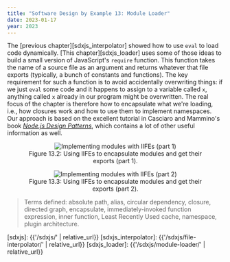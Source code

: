 ```yaml
---
title: "Software Design by Example 13: Module Loader"
date: 2023-01-17
year: 2023
---
```


The [previous chapter][sdxjs_interpolator] showed how to use `eval` to load code dynamically.
[This chapter][sdxjs_loader] uses some of those ideas
to build a small version of JavaScript's `require` function.
This function takes the name of a source file as an argument and returns whatever that file exports
(typically, a bunch of constants and functions).
The key requirement for such a function is to avoid accidentally overwriting things:
if we just `eval` some code and it happens to assign to a variable called `x`,
anything called `x` already in our program might be overwritten.
The real focus of the chapter is therefore how to encapsulate what we're loading,
i.e.,
how closures work and how to use them to implement namespaces.
Our approach is based on
the excellent tutorial in Casciaro and Mammino's book
[*Node.js Design Patterns*][node_patterns],
which contains a lot of other useful information as well.

<div class="flex-row">
  <div class="flex-col">
    <figure id="module-loader-iife-a" align="center">
      <img src="{{'/sdxjs/module-loader/iife-a.svg' | relative_url}}" alt="Implementing modules with IIFEs (part 1)"/>
      <figcaption>Figure 13.2: Using IIFEs to encapsulate modules and get their exports (part 1).</figcaption>
    </figure>
  </div>
  <div class="flex-col">
    <figure id="module-loader-iife-b" align="center">
      <img src="{{'/sdxjs/module-loader/iife-b.svg' | relative_url}}" alt="Implementing modules with IIFEs (part 2)"/>
      <figcaption>Figure 13.3: Using IIFEs to encapsulate modules and get their exports (part 2).</figcaption>
    </figure>
  </div>
</div>

> Terms defined: absolute path, alias, circular dependency, closure, directed graph, encapsulate, immediately-invoked function expression, inner function, Least Recently Used cache, namespace, plugin architecture.

[node_patterns]: https://www.packtpub.com/product/nodejs-design-patterns-third-edition/9781839214110
[sdxjs]: {{'/sdxjs/' | relative_url}}
[sdxjs_interpolator]: {{'/sdxjs/file-interpolator/' | relative_url}}
[sdxjs_loader]: {{'/sdxjs/module-loader/' | relative_url}}
